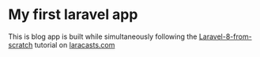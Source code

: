 <h1>My first laravel app</h1>
<p>This is blog app is built while simultaneously following the <a href="https://laracasts.com/series/laravel-8-from-scratch">Laravel-8-from-scratch</a> tutorial on <a href="https://laracasts.com">laracasts.com</a>
